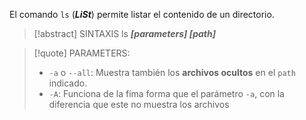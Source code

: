 El comando `ls` (***LiSt***) permite listar el contenido de un directorio.

>[!abstract] SINTAXIS
>ls ***\[parameters\] \[path\]***

>[!quote] PARAMETERS:
>- `-a` o `--all`:
>Muestra también los **archivos ocultos** en el `path` indicado.
>- `-A`:
>Funciona de la fima forma que el parámetro `-a`, con la diferencia que este no muestra los archivos